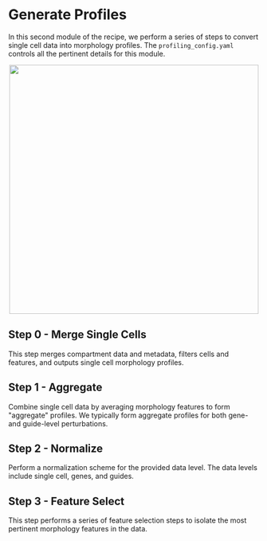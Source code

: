 # Generate Profiles

In this second module of the recipe, we perform a series of steps to convert single cell data into morphology profiles.
The `profiling_config.yaml` controls all the pertinent details for this module.

<p align="center">
<img src="https://raw.githubusercontent.com/broadinstitute/pooled-cell-painting-profiling-recipe/82eaf532e7a3ab145c4b821268c13c531b693dcb/1.generate-profiles/media/profiling_workflow.png" width="500">
</p>

## Step 0 - Merge Single Cells

This step merges compartment data and metadata, filters cells and features, and outputs single cell morphology profiles.

## Step 1 - Aggregate

Combine single cell data by averaging morphology features to form "aggregate" profiles.
We typically form aggregate profiles for both gene- and guide-level perturbations.

## Step 2 - Normalize

Perform a normalization scheme for the provided data level.
The data levels include single cell, genes, and guides.

## Step 3 - Feature Select

This step performs a series of feature selection steps to isolate the most pertinent morphology features in the data.
